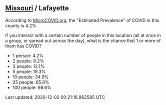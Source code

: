 
## [Missouri](/united-states/missouri) / Lafayette

According to [MicroCOVID.org](http://microcovid.org),
the "Estimated Prevalence" of COVID in this county is 4.2%

If you interact with a certain number of people in this location
(all at once in a group, or spread out across the day), what is the chance that
1 or more of them has COVID?

- 1 person: 4.2%
- 2 people: 8.2%
- 3 people: 12.1%
- 5 people: 19.3%
- 10 people: 34.9%
- 25 people: 65.8%
- 100 people: 98.6%

Last updated: 2020-12-02 00:21:16.962585 UTC
